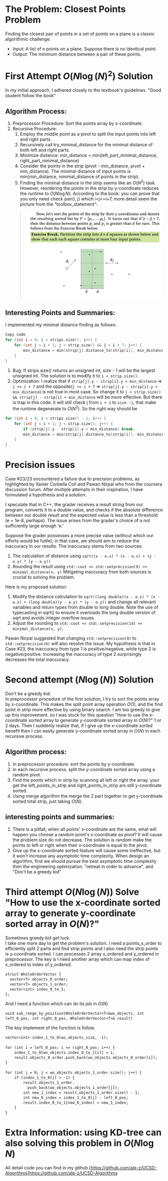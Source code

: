 # The Problem: Closest Points Problem
Finding the closest pair of points in a set of points on a plane is a classic algorithmic challenge.

* Input: A list of n points on a plane. Suppose there is no identical point.
* Output: The minimum distance between a pair of these points.
# First Attempt $O(N\log(N)^2)$ Solution
In my initial approach, I adhered closely to the textbook's guidelines. "Good student follow the book"

## Algorithm Process:
1. Preprocessor Procedure: Sort the points array by x-coordinate.
2. Recursive Procedure:
    1. Employ the middle point as a pivot to split the input points into left and right parts. 
    2. Recursively call try_minimal_distance for the minimal distance of both left and right parts.
    3. Minimize distance: min_distance = min(left_part_minimal_distance, right_part_minimal_distance)
    4. Consider the points in the strip (pivot - min_distance, pivot + min_distance). The minimal distance of input points is min(min_distance,  minimal_distance of points in the strip).
    5. Finding the minimal distance in the strip seems like an $O(N^2)$ task. However, reordering the points in the strip by y-coordinate reduces the runtime to $O(N\log{N})$. According to the book:  you can prove that you only need check pair(i, j) which i<j<=i+7, more detail seem the picture from the "toolbox_statement":
    > ![prove](https://github.com/alec-z/UCSD-Algorithms/blob/main/week4/7_closest_points/closest_prove.png) 
## Interesting Points and Summaries:
I implemented my minimal distance finding as follows:

```C++
Copy code
for (int i = 0; i < strips.size(); i++) {
    for (int j = i + 1; j < strip.size() && j < i + 7; j++) {
        min_distance = min(strip[j].distance_to(strip[i]), min_distance);
    }
}
```
1. Bug: If strips.size() returns an unsigned int, size - 1 will be the largest unsigned int. The solution is to modify it to `i < strip.size()`.
2. Optimization: I realize that if `strip[j].y - strip[i].y < min_distance` =>
`j <= i + 7` and the opposite(`j <= i + 7` => `strip[j].y - strip[i].y < min_distance`) is not true in most case. So change it to `j < strip.size() && strip[j] - strip[i] < min_distance` will be more effective. But there is trap in this code. it will still check j from `i + 1` to `size -1`, that make the runtime degenerate to $O(N^2)$. So the right way should be 
```C++
for (int i = 0; i < strips.size() - 1; i++) {
    for (int j = i + 1; j < strip.size(); j++) {
        if (strip[j].y - strip[i].y > min_distance) break;
        min_distance = min(strip[j].distance_to(strip[i]), min_distance);
    }
}    
```


# Precision issues
Case #23/23 encountered a failure due to precision problems, as highlighted by Xavier Corbella Coll and Pawan Nirpal who from the coursera discussion forum. After multiple attempts in their inspiration, I have formulated a hypothesis and a solution:

I speculate that in C++, the grader receives a result string from our program, converts it to a double value, and checks if the absolute difference between our double result and the expected value is less than a threshold (e = 1e-8, perhaps). The issue arises from the grader's choice of a not sufficiently large enough 'e.'

Suppose the grader possesses a more precise value (without which our efforts would be futile); in that case, we should aim to reduce the inaccuracy in our results. The inaccuracy stems from two sources:

1. The calculation of distance using `sqrt((x - o.x) * (x - o.x) + (y - o.y) * (y - o.y))`
2. Rounding the result using `std::cout << std::setprecision(9) << minimal_distance(x, y)`
Mitigating inaccuracy from both sources is crucial to solving the problem.

Here is my proposed solution:

1. Modify the distance calculation to `sqrt((long double)(x - o.x) * (x - o.x) + (long double)(y - o.y) * (y - o.y))` and change all relevant variables and return types from double to long double. Note the use of typecasting in sqrt() to ensure it overloads the long double version of sqrt and avoids integer overflow issues.
2. Adjust the rounding to `std::cout << std::setprecision(14) << minimal_distance(x, y)`.

Pawan Nirpal suggested that changing `std::setprecision(9)` to `std::setprecision(8)` will also resolve the issue. My hypothesis is that in Case #23, the inaccuracy from type 1 is positive/negative, while type 2 is negative/positive. Increasing the inaccuracy of type 2 surprisingly decreases the total inaccuracy.


# Second attempt $(N\log(N))$ Solution
Don't be a greedy kid.  
In preprocessor procedure of the first solution, I try to sort the points array by x-coordinate. This makes the split point array operation $O(1)$, and the find point in strip more effective by using binary search. I am too greedy to give up this improvement. so I was stuck for this question "How to use the x-coordinate sorted array to generate y-coordinate sorted array in $O(N)$?" 1 or 2 days. Then I suddenly realize that, if I give up the x-coordinate sorted benefit then I can easily generate y-coordinate sorted array in $O(N)$ in each recursive process.
## Algorithm process:
1. In preprocessor procedure: sort the points by y-coordinate.
2. In each recursive process. split the y-coordinate sorted array using a random pivot.
3. Find the points which in strip by scanning all left or right the array. your get the left_points_in_strip and right_points_in_strip are still y-coordinate sorted.
4. Using merge algorithm the merge the 2 part together to get y-coordinate sorted total strip, just taking $O(N)$.
## interesting points and summaries:
1. There is a pitfall, when all points' x-coordinate are the same, what will happen you choose a random point's x-coordinate as pivot? It will cause the problem size do not decrease. The solution is random make the points to left or right when their x-coordinate is equal to the pivot.
2. Give up the x-coordinate sorted feature will cause some ineffective, but it won't increase any asymptotic time complexity. When design an algorithm, first we should pursue the best asymptotic time complexity then the engineering optimization. "retreat in order to advance", and "Don't be a greedy kid"

# Third attempt $O(N\log(N))$ Solve  "How to use the x-coordinate sorted array to generate y-coordinate sorted array in $O(N)$?"
Sometimes greedy kid get luck.  
I take one more day to get the problem's solution.
I need a points_x_order to efficiently split 2 parts and find strip points and I also need the strip points is y-coordinate sorted. I can processes 2 array x_ordered and y_ordered in preprocessor. The key is I need another array which can map index of x_ordered to index of y_ordered.
```
struct WholeOrderVector {
  vector<T> objects_0_order;
  vector<T> objects_1_order;
  vector<int> index_0_to_1;
};
```
And I need a function which can do its job in $O(N)$
```
void sub_range_by_position(WholeOrderVector<T>&wo_objects, int left_0_pos, int right_0_pos, WholeOrderVector<T>& result)
```
The key implement of the function is follow.
```
vector<int> index_1_to_0(wo_objects_size, -1);

for (int i = left_0_pos; i <= right_0_pos; i++) {
    index_1_to_0[wo_objects.index_0_to_1[i]] = i;
    result.objects_0_order.push_back(wo_objects.objects_0_order[i]);
}

for (int j = 0; j < wo_objects.objects_1_order.size(); j++) {
    if (index_1_to_0[j] > -1) {
        result.objects_1_order.
          push_back(wo_objects.objects_1_order[j]);
        int new_1_index = result.objects_1_order.size() - 1;
        int new_0_index = index_1_to_0[j] - left_0_pos;
        result.index_0_to_1[new_0_index] = new_1_index;
    }
}

```

# Extra Information: using KD-tree can also solving this problem in $O(N\log{N})$

All detail code you can find in my github [https://github.com/ale-z/UCSD-Algorithms]https://github.com/ale-z/UCSD-Algorithms